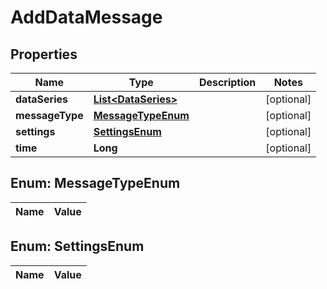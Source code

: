 
# AddDataMessage

## Properties
Name | Type | Description | Notes
------------ | ------------- | ------------- | -------------
**dataSeries** | [**List&lt;DataSeries&gt;**](DataSeries.md) |  |  [optional]
**messageType** | [**MessageTypeEnum**](#MessageTypeEnum) |  |  [optional]
**settings** | [**SettingsEnum**](#SettingsEnum) |  |  [optional]
**time** | **Long** |  |  [optional]


<a name="MessageTypeEnum"></a>
## Enum: MessageTypeEnum
Name | Value
---- | -----


<a name="SettingsEnum"></a>
## Enum: SettingsEnum
Name | Value
---- | -----



